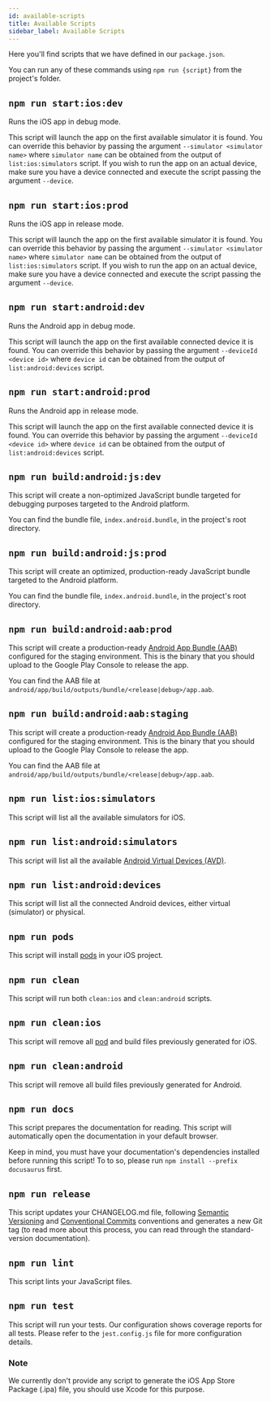 ```yaml
---
id: available-scripts
title: Available Scripts
sidebar_label: Available Scripts
---
```


Here you'll find scripts that we have defined in our `package.json`.

You can run any of these commands using `npm run {script}` from the project's folder.

## `npm run start:ios:dev`

Runs the iOS app in debug mode.

This script will launch the app on the first available simulator it is found. You can override this behavior by passing the argument `--simulator <simulator name>` where `simulator name` can be obtained from the output of `list:ios:simulators` script. If you wish to run the app on an actual device, make sure you have a device connected and execute the script passing the argument `--device`.

## `npm run start:ios:prod`

Runs the iOS app in release mode.

This script will launch the app on the first available simulator it is found. You can override this behavior by passing the argument `--simulator <simulator name>` where `simulator name` can be obtained from the output of `list:ios:simulators` script. If you wish to run the app on an actual device, make sure you have a device connected and execute the script passing the argument `--device`.

## `npm run start:android:dev`

Runs the Android app in debug mode.

This script will launch the app on the first available connected device it is found. You can override this behavior by passing the argument `--deviceId <device id>` where `device id` can be obtained from the output of `list:android:devices` script. 

## `npm run start:android:prod`

Runs the Android app in release mode.

This script will launch the app on the first available connected device it is found. You can override this behavior by passing the argument `--deviceId <device id>` where `device id` can be obtained from the output of `list:android:devices` script. 

## `npm run build:android:js:dev`

This script will create a non-optimized JavaScript bundle targeted for debugging purposes targeted to the Android platform.

You can find the bundle file, `index.android.bundle`, in the project's root directory.

## `npm run build:android:js:prod`

This script will create an optimized, production-ready JavaScript bundle targeted to the Android platform.

You can find the bundle file, `index.android.bundle`, in the project's root directory.

## `npm run build:android:aab:prod`

This script will create a production-ready [Android App Bundle (AAB)](https://developer.android.com/platform/technology/app-bundle) configured for the staging environment. This is the binary that you should upload to the Google Play Console to release the app.

You can find the AAB file at `android/app/build/outputs/bundle/<release|debug>/app.aab`.

## `npm run build:android:aab:staging`

This script will create a production-ready [Android App Bundle (AAB)](https://developer.android.com/platform/technology/app-bundle) configured for the staging environment. This is the binary that you should upload to the Google Play Console to release the app.

You can find the AAB file at `android/app/build/outputs/bundle/<release|debug>/app.aab`.

## `npm run list:ios:simulators`

This script will list all the available simulators for iOS.

## `npm run list:android:simulators`

This script will list all the available [Android Virtual Devices (AVD)](https://developer.android.com/studio/run/managing-avds).

## `npm run list:android:devices`

This script will list all the connected Android devices, either virtual (simulator) or physical.

## `npm run pods`

This script will install [pods](https://cocoapods.org/) in your iOS project.

## `npm run clean`

This script will run both `clean:ios` and `clean:android` scripts.

## `npm run clean:ios`

This script will remove all [pod](https://cocoapods.org/) and build files previously generated for iOS.

## `npm run clean:android`

This script will remove all build files previously generated for Android.

## `npm run docs`

This script prepares the documentation for reading.
This script will automatically open the documentation in your default browser.

Keep in mind, you must have your documentation's dependencies installed before running this script!
To to so, please run `npm install --prefix docusaurus` first.

## `npm run release`

This script updates your CHANGELOG.md file, following [Semantic Versioning](https://semver.org/) and [Conventional Commits](conventionalcommits.org) conventions and generates a new Git tag (to read more about this process, you can read through the standard-version documentation).

## `npm run lint`

This script lints your JavaScript files.

## `npm run test`

This script will run your tests. Our configuration shows coverage reports for all tests. Please refer to the `jest.config.js` file for more configuration details.

### Note

We currently don't provide any script to generate the iOS App Store Package (.ipa) file, you should use Xcode for this purpose.
